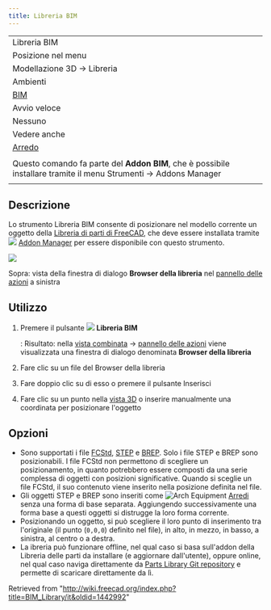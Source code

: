 ```yaml
---
title: Libreria BIM
---
```

|  |
| --- |
| Libreria BIM |
| Posizione nel menu |
| Modellazione 3D → Libreria |
| Ambienti |
| [BIM](/BIM_Workbench/it "BIM Workbench/it") |
| Avvio veloce |
| Nessuno |
| Vedere anche |
| [Arredo](/Arch_Equipment/it "Arch Equipment/it") |
|  |
| Questo comando fa parte del **Addon BIM**, che è possibile installare tramite il menu Strumenti → Addons Manager |
|  |

## Descrizione

Lo strumento Libreria BIM consente di posizionare nel modello corrente un oggetto della [Libreria di parti di FreeCAD](/Parts_Library/it "Parts Library/it"), che deve essere installata tramite ![](/images/Std_AddonMgr.svg) [Addon Manager](/Std_AddonMgr/it "Std AddonMgr/it") per essere disponibile con questo strumento.

![](/images/BIM_Library_screenshot.png)

Sopra: vista della finestra di dialogo **Browser della libreria** nel [pannello delle azioni](/Task_panel/it "Task panel/it") a sinistra

## Utilizzo

1. Premere il pulsante ![](/images/BIM_Library.png) **Libreria BIM**

   :   Risultato: nella [vista combinata](/Combo_view/it "Combo view/it") → [pannello delle azioni](/Task_panel/it "Task panel/it") viene visualizzata una finestra di dialogo denominata **Browser della libreria**
2. Fare clic su un file del Browser della libreria
3. Fare doppio clic su di esso o premere il pulsante Inserisci
4. Fare clic su un punto nella [vista 3D](/3D_view/it "3D view/it") o inserire manualmente una coordinata per posizionare l'oggetto

## Opzioni

* Sono supportati i file [FCStd](/FCStd/it "FCStd/it"), [STEP](/index.php?title=STEP/it&action=edit&redlink=1 "STEP/it (page does not exist)") e [BREP](/index.php?title=BREP/it&action=edit&redlink=1 "BREP/it (page does not exist)"). Solo i file STEP e BREP sono posizionabili. I file FCStd non permettono di scegliere un posizionamento, in quanto potrebbero essere composti da una serie complessa di oggetti con posizioni significative. Quando si sceglie un file FCStd, il suo contenuto viene inserito nella posizione definita nel file.
* Gli oggetti STEP e BREP sono inseriti come ![Arch Equipment](/images/Arch_Equipment.svg) [Arredi](/Arch_Equipment/it "Arch Equipment/it") senza una forma di base separata. Aggiungendo successivamente una forma base a questi oggetti si distrugge la loro forma corrente.
* Posizionando un oggetto, si può scegliere il loro punto di inserimento tra l'originale (il punto (`0,0,0`) definito nel file), in alto, in mezzo, in basso, a sinistra, al centro o a destra.
* La ibreria può funzionare offline, nel qual caso si basa sull'addon della Libreria delle parti da installare (e aggiornare dall'utente), oppure online, nel qual caso naviga direttamente da [Parts Library Git repository](https://github.com/FreeCAD/FreeCAD-library) e permette di scaricare direttamente da lì.

Retrieved from "<http://wiki.freecad.org/index.php?title=BIM_Library/it&oldid=1442992>"